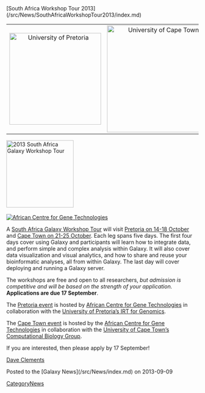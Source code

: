 <div class='newsItemHeader'>[South Africa Workshop Tour 2013](/src/News/SouthAfricaWorkshopTour2013/index.md)</div>

<table>
  <tr>
    <td style=" text-align: center; width: 280px; border: none;"> <a href='/src/Events/UPretoria2013/index.md'><img src="/src/Images/Logos/UPretoriaWide.png" alt="University of Pretoria" width="240" /></a> </td>
    <td style=" text-align: center; width: 300px; border: none;"> <a href='/src/Events/UCapeTown2013/index.md'><img src="/src/Images/Logos/UCapeTownWide.jpg" alt="University of Cape Town" width="280" /></a> </td>
  </tr>
</table>


<div class='right'><div class='right'>
<a href='/src/Events/SAWorkshopTour2013/index.md'><img src="/src/Images/Logos/SAGalaxyWorkshopTour2013Wide.png" alt="2013 South Africa Galaxy Workshop Tour" width="176" /></a></div><br />
<div class='right'><a href='http://www.acgt.co.za/'><img src="/src/Images/Logos/ACGTLogoSmall.png" alt="African Centre for Gene Technologies"  /></a></div>
</div>

A [South Africa Galaxy Workshop Tour](/src/Events/SAWorkshopTour2013/index.md) will visit [Pretoria on 14-18 October](/src/Events/UPretoria2013/index.md) and [Cape Town on 21-25 October](/src/Events/UCapeTown2013/index.md).  Each leg spans five days. The first four days cover using Galaxy and participants will learn how to integrate data, and perform simple and complex analysis within Galaxy. It will also cover data visualization and visual analytics, and how to share and reuse your bioinformatic analyses, all from within Galaxy.  The last day will cover deploying and running a Galaxy server.

The workshops are free and open to all researchers, *but admission is competitive and will be based on the strength of your application.* **Applications are due 17 September**.

The [Pretoria event](/src/Events/UPretoria2013/index.md) is hosted by [African Centre for Gene Technologies](http://www.acgt.co.za/) in collaboration with the [University of Pretoria’s IRT for Genomics](http://web.up.ac.za/default.asp?ipkCategoryID=19419).

The [Cape Town event](/src/Events/UCapeTown2013/index.md) is hosted by the [African Centre for Gene Technologies](http://www.acgt.co.za/) in collaboration with the [University of Cape Town’s Computational Biology Group](http://www.cbio.uct.ac.za/).

If you are interested, then please apply by 17 September!

[Dave Clements](/src/DaveClements/index.md)

<div class='newsItemFooter'>Posted to the [Galaxy News](/src/News/index.md) on 2013-09-09</div>

[CategoryNews](/src/CategoryNews/index.md)
